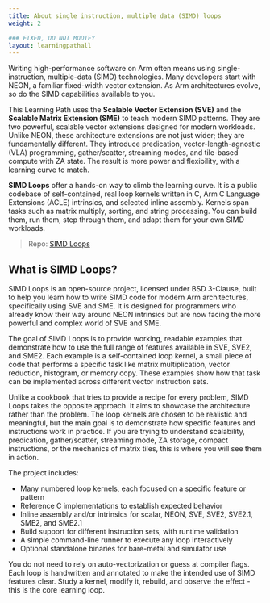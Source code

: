 ```yaml
---
title: About single instruction, multiple data (SIMD) loops
weight: 2

### FIXED, DO NOT MODIFY
layout: learningpathall
---
```


Writing high-performance software on Arm often means using single-instruction, multiple-data (SIMD) technologies. Many developers start with NEON, a familiar fixed-width vector extension. As Arm architectures evolve, so do the SIMD capabilities available to you.

This Learning Path uses the **Scalable Vector Extension (SVE)** and the **Scalable Matrix Extension (SME)** to teach modern SIMD patterns. They are two powerful, scalable vector extensions designed for modern workloads. Unlike NEON, these architecture extensions are not just wider; they are fundamentally different. They introduce predication, vector-length-agnostic (VLA) programming, gather/scatter, streaming modes, and tile-based compute with ZA state. The result is more power and flexibility, with a learning curve to match.

**SIMD Loops** offer a hands-on way to climb the learning curve. It is a public codebase of self-contained, real loop kernels written in C, Arm C Language Extensions (ACLE) intrinsics, and selected inline assembly. Kernels span tasks such as matrix multiply, sorting, and string processing. You can build them, run them, step through them, and adapt them for your own SIMD workloads.

> Repo: [SIMD Loops](https://gitlab.arm.com/architecture/simd-loops)

## What is SIMD Loops?

SIMD Loops is an open-source
project, licensed under BSD 3-Clause, built to help you learn how to write SIMD code for modern Arm
architectures, specifically using SVE and SME.
It is designed for programmers who already know
their way around NEON intrinsics but are now facing the more powerful and
complex world of SVE and SME.

The goal of SIMD Loops is to provide working, readable examples that demonstrate
how to use the full range of features available in SVE, SVE2, and SME2. Each
example is a self-contained loop kernel, a small piece of code that performs
a specific task like matrix multiplication, vector reduction, histogram, or
memory copy. These examples show how that task can be implemented across different
vector instruction sets.

Unlike a cookbook that tries to provide a recipe for every problem, SIMD Loops
takes the opposite approach. It aims to showcase the architecture rather than
the problem. The loop kernels are chosen to be realistic and meaningful, but the
main goal is to demonstrate how specific features and instructions work in
practice. If you are trying to understand scalability, predication,
gather/scatter, streaming mode, ZA storage, compact instructions, or the
mechanics of matrix tiles, this is where you will see them in action.

The project includes:
- Many numbered loop kernels, each focused on a specific feature or pattern
- Reference C implementations to establish expected behavior
- Inline assembly and/or intrinsics for scalar, NEON, SVE, SVE2, SVE2.1, SME2, and SME2.1
- Build support for different instruction sets, with runtime validation
- A simple command-line runner to execute any loop interactively
- Optional standalone binaries for bare-metal and simulator use

You do not need to rely on auto-vectorization or guess at compiler flags. Each loop is handwritten and annotated to make the intended use of SIMD features clear. Study a kernel, modify it, rebuild, and observe the effect - this is the core learning loop.


